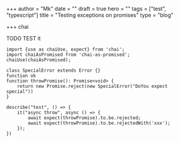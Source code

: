 +++
author = "Mk"
date = ""
draft = true
hero = ""
tags = ["test", "typescript"]
title = "Testing exceptions on promises"
type = "blog"

+++
chai

TODO TEST it

    import {use as chaiUse, expect} from 'chai';
    import chaiAsPromised from 'chai-as-promised';
    chaiUse(chaiAsPromised);
    
    class SpecialError extends Error {}
    function ok
    function throwPromise(): Promise<void> {
    	return new Promise.reject(new SpecialError("DoYou expect special"))
    }
    
    describe("test", () => {
    	it("async throw", async () => {
        	await expect(throwPromise).to.be.rejected;
            await expect(throwPromise).to.be.rejectedWith('xxx');
        });
    })